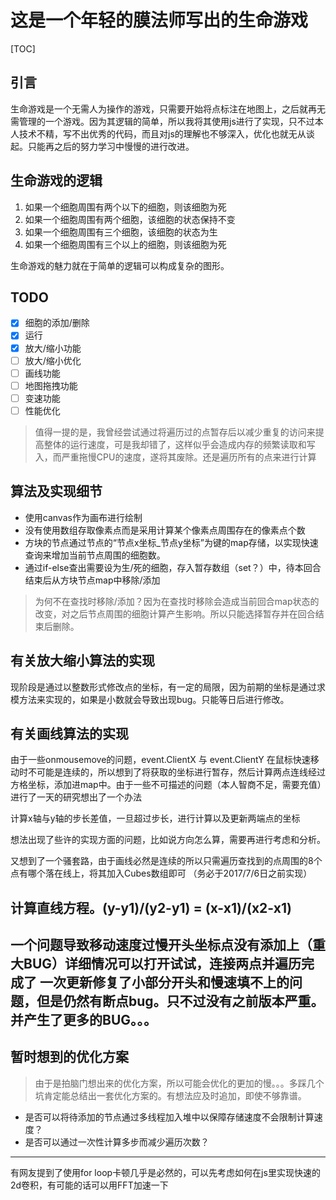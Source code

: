 # 这是一个年轻的膜法师写出的生命游戏

[TOC]

## 引言
生命游戏是一个无需人为操作的游戏，只需要开始将点标注在地图上，之后就再无需管理的一个游戏。因为其逻辑的简单，所以我将其使用js进行了实现，只不过本人技术不精，写不出优秀的代码，而且对js的理解也不够深入，优化也就无从谈起。只能再之后的努力学习中慢慢的进行改进。
## 生命游戏的逻辑
1. 如果一个细胞周围有两个以下的细胞，则该细胞为死
2. 如果一个细胞周围有两个细胞，该细胞的状态保持不变
3. 如果一个细胞周围有三个细胞，该细胞的状态为生
4. 如果一个细胞周围有三个以上的细胞，则该细胞为死

生命游戏的魅力就在于简单的逻辑可以构成复杂的图形。

## TODO
- [x] 细胞的添加/删除
- [x] 运行
- [x] 放大/缩小功能
- [ ] 放大/缩小优化
- [ ] 画线功能
- [ ] 地图拖拽功能
- [ ] 变速功能
- [ ] 性能优化

> 值得一提的是，我曾经尝试通过将遍历过的点暂存后以减少重复的访问来提高整体的运行速度，可是我却错了，这样似乎会造成内存的频繁读取和写入，而严重拖慢CPU的速度，遂将其废除。还是遍历所有的点来进行计算

## 算法及实现细节
* 使用canvas作为画布进行绘制
* 没有使用数组存取像素点而是采用计算某个像素点周围存在的像素点个数
* 方块的节点通过节点的“节点x坐标_节点y坐标”为键的map存储，以实现快速查询来增加当前节点周围的细胞数。
* 通过if-else查出需要设为生/死的细胞，存入暂存数组（set？）中，待本回合结束后从方块节点map中移除/添加

> 为何不在查找时移除/添加？因为在查找时移除会造成当前回合map状态的改变，对之后节点周围的细胞计算产生影响。所以只能选择暂存并在回合结束后删除。
## 有关放大缩小算法的实现
现阶段是通过以整数形式修改点的坐标，有一定的局限，因为前期的坐标是通过求模方法来实现的，如果是小数就会导致出现bug。只能等日后进行修改。
## 有关画线算法的实现
由于一些onmousemove的问题，event.ClientX 与 event.ClientY 在鼠标快速移动时不可能是连续的，所以想到了将获取的坐标进行暂存，然后计算两点连线经过方格坐标，添加进map中。由于一些不可描述的问题（本人智商不足，需要充值）进行了一天的研究想出了一个办法

计算x轴与y轴的步长差值，一旦超过步长，进行计算以及更新两端点的坐标

想法出现了些许的实现方面的问题，比如说方向怎么算，需要再进行考虑和分析。

又想到了一个骚套路，由于画线必然是连续的所以只需遍历查找到的点周围的8个点有哪个落在线上，将其加入Cubes数组即可 （务必于2017/7/6日之前实现）

计算直线方程。(y-y1)/(y2-y1) = (x-x1)/(x2-x1)
---
一个问题导致移动速度过慢开头坐标点没有添加上（重大BUG）详细情况可以打开试试，连接两点并遍历完成了
一次更新修复了小部分开头和慢速填不上的问题，但是仍然有断点bug。只不过没有之前版本严重。并产生了更多的BUG。。。
---
## 暂时想到的优化方案

> 由于是拍脑门想出来的优化方案，所以可能会优化的更加的慢。。。多踩几个坑肯定能总结出一套优化方案的。有想法应及时追加，即使不够靠谱。

- 是否可以将待添加的节点通过多线程加入堆中以保障存储速度不会限制计算速度？
- 是否可以通过一次性计算多步而减少遍历次数？
---
有网友提到了使用for loop卡顿几乎是必然的，可以先考虑如何在js里实现快速的2d卷积，有可能的话可以用FFT加速一下